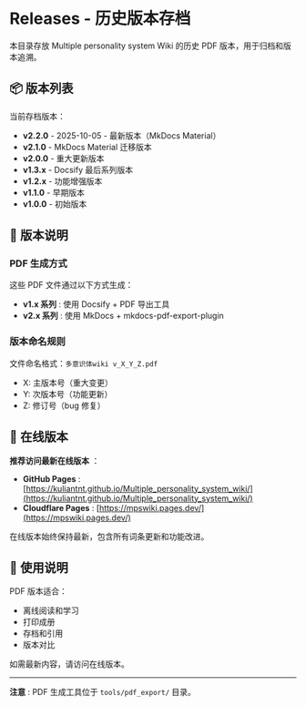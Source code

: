 # Releases - 历史版本存档

本目录存放 Multiple personality system Wiki 的历史 PDF 版本，用于归档和版本追溯。

## 📦 版本列表

当前存档版本：

- **v2.2.0** - 2025-10-05 - 最新版本（MkDocs Material）
- **v2.1.0** - MkDocs Material 迁移版本
- **v2.0.0** - 重大更新版本
- **v1.3.x** - Docsify 最后系列版本
- **v1.2.x** - 功能增强版本
- **v1.1.0** - 早期版本
- **v1.0.0** - 初始版本

## 📝 版本说明

### PDF 生成方式

这些 PDF 文件通过以下方式生成：

- **v1.x 系列** : 使用 Docsify + PDF 导出工具
- **v2.x 系列** : 使用 MkDocs + mkdocs-pdf-export-plugin

### 版本命名规则

文件命名格式：`多意识体wiki v_X_Y_Z.pdf`

- X: 主版本号（重大变更）
- Y: 次版本号（功能更新）
- Z: 修订号（bug 修复）

## 🔗 在线版本

**推荐访问最新在线版本** ：

- **GitHub Pages** : [https://kuliantnt.github.io/Multiple_personality_system_wiki/](https://kuliantnt.github.io/Multiple_personality_system_wiki/)
- **Cloudflare Pages** : [https://mpswiki.pages.dev/](https://mpswiki.pages.dev/)

在线版本始终保持最新，包含所有词条更新和功能改进。

## 📌 使用说明

PDF 版本适合：

- 离线阅读和学习
- 打印成册
- 存档和引用
- 版本对比

如需最新内容，请访问在线版本。

---

**注意** : PDF 生成工具位于 `tools/pdf_export/` 目录。
